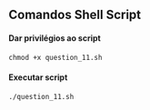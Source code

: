 ## Comandos Shell Script


#### Dar privilégios ao script

```shell
chmod +x question_11.sh
```
#### Executar script

```shell
./question_11.sh
```